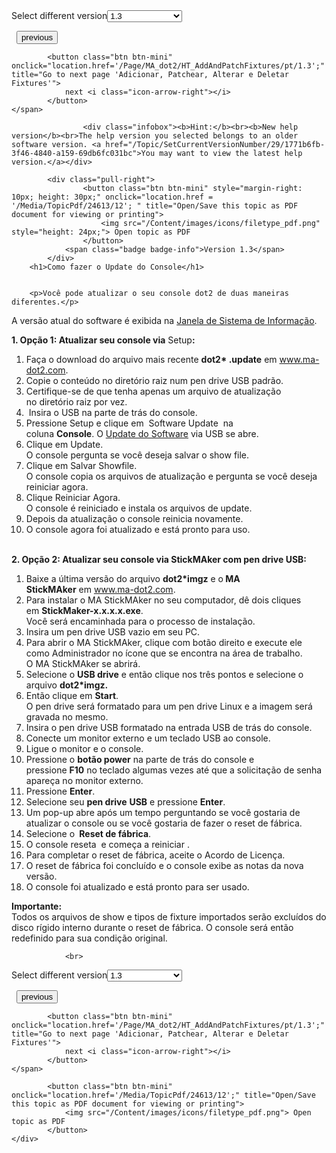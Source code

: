 
<div class="topic-navigation">

<div class="pull-right">
	<span class="pull-left">


<div class="pull-left">
<form action="/Topic/SetCurrentVersionNumber" class="form-inline" id="frmTagSelector" method="post">	<span class="form-mini">
		<div class="input-prepend"><span class="add-on">Select different version</span><select autocomplete="off" id="versionNumberId" name="versionNumberId" onchange="$(this).closest('#frmTagSelector').submit();" style="width: 120px;"><option value="">- latest -</option>
<option value="3">1.1</option>
<option value="7">1.2</option>
<option selected="selected" value="12">1.3</option>
<option value="16">1.5</option>
<option value="29">1.9</option>
</select></div>
		<input data-val="true" data-val-number="The field Int32 must be a number." data-val-required="The Int32 field is required." id="ProductId" name="ProductId" type="hidden" value="7">
		<input id="CurrentGuid" name="CurrentGuid" type="hidden" value="1771b6fb-3f46-4840-a159-69db6fc031bc">
	</span>
</form></div>&nbsp;	</span>
	<span class="pull-right" style="white-space: nowrap;">
			<button class="btn btn-mini" onclick="location.href='/Page/MA_dot2/ht_turnonandoff/pt/1.3'; " title="Go to previous page 'Ligar e desligar o console'">
				<i class="icon-arrow-left"></i> previous
			</button>

			<button class="btn btn-mini" onclick="location.href='/Page/MA_dot2/HT_AddAndPatchFixtures/pt/1.3';" title="Go to next page 'Adicionar, Patchear, Alterar e Deletar Fixtures'">
				next <i class="icon-arrow-right"></i> 
			</button>
	</span>
</div>
<div class="clear-fix" style="margin-bottom: 10px"></div>
</div>

					<div class="infobox"><b>Hint:</b><br><b>New help version</b><br>The help version you selected belongs to an older software version. <a href="/Topic/SetCurrentVersionNumber/29/1771b6fb-3f46-4840-a159-69db6fc031bc">You may want to view the latest help version.</a></div>

			<div class="pull-right">
					<button class="btn btn-mini" style="margin-right: 10px; height: 30px;" onclick="location.href = '/Media/TopicPdf/24613/12'; " title="Open/Save this topic as PDF document for viewing or printing">
						<img src="/Content/images/icons/filetype_pdf.png" style="height: 24px;"> Open topic as PDF
					</button>
				<span class="badge badge-info">Version 1.3</span>
			</div>
		<h1>Como fazer o Update do Console</h1>


		<p>Você pode atualizar o seu console dot2 de duas maneiras diferentes.</p>

<p>A versão atual do software é exibida na​ <a href="/Topic/aeea08ec-762b-4fbc-b77b-cb65a68e08ca">Janela de Sistema de Informação</a>.</p>

<p><strong>1. Opção 1: Atualizar seu console via</strong>&nbsp;<span class="hardkey">Setup</span><strong>:</strong></p>

<ol>
	<li>Faça o download do arquivo mais recente <strong>dot2* .update</strong> em <a href="http://www.ma-dot2.com/">www.ma-dot2.com</a>.&nbsp;</li>
	<li>Copie o conteúdo no diretório raiz num pen drive USB padrão.</li>
	<li>Certifique-se de que tenha apenas um arquivo de atualização no&nbsp;diretório raiz por vez.&nbsp;</li>
	<li>&nbsp;Insira o USB na parte de trás do console.</li>
	<li>Pressione&nbsp;<span class="hardkey">Setup</span>&nbsp;e clique em&nbsp;&nbsp;<span class="softkey">Software Update </span>&nbsp;na coluna&nbsp;<strong>Console</strong>.&nbsp;O&nbsp;<a href="/Topic/aeea08ec-762b-4fbc-b77b-cb65a68e08ca">Update do Software</a>&nbsp;via USB se abre.</li>
	<li>Clique em&nbsp;<span class="softkey">Update</span>.<br>
	O console pergunta se você deseja salvar o show file.</li>
	<li>Clique em&nbsp;<span class="softkey">Salvar&nbsp;Showfile</span>.<br>
	O console copia os arquivos de atualização e pergunta se você deseja reiniciar agora.</li>
	<li>Clique&nbsp;<span class="softkey">Reiniciar Agora</span>.<br>
	O console é reiniciado e instala os arquivos de update.</li>
	<li>Depois da atualização o console reinicia novamente.</li>
	<li>O console agora foi atualizado e está pronto para uso.​</li>
</ol>

<p><br>
<strong>2. Opção 2: Atualizar seu console via StickMAker com pen drive USB:&nbsp;</strong></p>

<ol>
	<li>Baixe a última versão do arquivo&nbsp;<strong>dot2*imgz</strong>&nbsp;e o<strong>&nbsp;</strong><strong>MA StickMAker</strong>&nbsp;em&nbsp;<a href="http://www.ma-dot2.com/">www.ma-dot2.com</a>.&nbsp;</li>
	<li>Para instalar o MA StickMAker&nbsp;no seu computador, dê dois cliques em&nbsp;<strong>StickMaker-x.x.x.x.exe</strong>.<br>
	Você será encaminhada para o processo de instalação.&nbsp;</li>
	<li>Insira um pen drive USB vazio em seu PC.&nbsp;</li>
	<li>Para abrir o MA StickMAker, clique com botão direito e execute ele como Administrador no ícone que se encontra na área de trabalho​.<br>
	O MA StickMAker&nbsp;se abrirá.&nbsp;</li>
	<li>Selecione o&nbsp;<strong>USB drive</strong>&nbsp;e então clique nos três pontos e selecione o arquivo&nbsp;<strong>dot2*imgz.</strong>&nbsp;</li>
	<li>Então clique em&nbsp;<strong>Start</strong>.<br>
	O pen drive será formatado para um pen drive Linux e a imagem será gravada no mesmo.&nbsp;</li>
	<li>Insira o pen drive USB formatado na entrada USB de trás do console.</li>
	<li>Conecte um monitor externo e um teclado USB ao console.&nbsp;</li>
	<li>Ligue o monitor e o console.&nbsp;</li>
	<li>Pressione o <strong>botão power</strong>&nbsp;na parte de trás do console e pressione&nbsp;<strong>F10</strong>&nbsp;no teclado algumas vezes até que a solicitação de senha apareça no monitor externo.</li>
	<li>Pressione&nbsp;<strong>Enter</strong>.&nbsp;</li>
	<li>Selecione seu <strong>pen drive</strong>&nbsp;<strong>USB</strong>&nbsp;e pressione <strong>Enter</strong>.</li>
	<li>Um pop-up abre após um tempo perguntando se você gostaria de atualizar o console ou se você gostaria de fazer o reset de fábrica.</li>
	<li>Selecione o <strong>&nbsp;Reset de fábrica</strong>.&nbsp;</li>
	<li>O console reseta &nbsp;e começa a reiniciar .&nbsp;</li>
	<li>Para completar o reset de fábrica, aceite o Acordo de Licença.</li>
	<li>O reset de fábrica foi concluído e o console exibe as notas da nova versão.</li>
	<li>O console foi atualizado e está pronto para ser usado.&nbsp;</li>
</ol>

<div class="important"><strong>Importante:</strong><br>
Todos os arquivos de show e tipos de fixture importados serão excluídos do disco rígido interno durante o reset de fábrica. O console será então redefinido para sua condição original.</div>


				<br>
<div class="topic-navigation">

<div class="pull-right">
	<span class="pull-left">


<div class="pull-left">
<form action="/Topic/SetCurrentVersionNumber" class="form-inline" id="frmTagSelector" method="post">	<span class="form-mini">
		<div class="input-prepend"><span class="add-on">Select different version</span><select autocomplete="off" id="versionNumberId" name="versionNumberId" onchange="$(this).closest('#frmTagSelector').submit();" style="width: 120px;"><option value="">- latest -</option>
<option value="3">1.1</option>
<option value="7">1.2</option>
<option selected="selected" value="12">1.3</option>
<option value="16">1.5</option>
<option value="29">1.9</option>
</select></div>
		<input data-val="true" data-val-number="The field Int32 must be a number." data-val-required="The Int32 field is required." id="ProductId" name="ProductId" type="hidden" value="7">
		<input id="CurrentGuid" name="CurrentGuid" type="hidden" value="1771b6fb-3f46-4840-a159-69db6fc031bc">
	</span>
</form></div>&nbsp;	</span>
	<span class="pull-right" style="white-space: nowrap;">
			<button class="btn btn-mini" onclick="location.href='/Page/MA_dot2/ht_turnonandoff/pt/1.3'; " title="Go to previous page 'Ligar e desligar o console'">
				<i class="icon-arrow-left"></i> previous
			</button>

			<button class="btn btn-mini" onclick="location.href='/Page/MA_dot2/HT_AddAndPatchFixtures/pt/1.3';" title="Go to next page 'Adicionar, Patchear, Alterar e Deletar Fixtures'">
				next <i class="icon-arrow-right"></i> 
			</button>
	</span>
</div>
	<div class="clear-fix"></div>
	<div class="pull-right">
	
			<button class="btn btn-mini" onclick="location.href='/Media/TopicPdf/24613/12';" title="Open/Save this topic as PDF document for viewing or printing">
				<img src="/Content/images/icons/filetype_pdf.png"> Open topic as PDF
			</button>
	</div>
<div class="clear-fix" style="margin-bottom: 10px"></div>
</div>

	